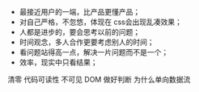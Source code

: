 
- 最接近用户的一端，比产品更懂产品；
- 对自己严格，不忽悠，体现在 css会出现乱凑效果；
- 人都是进步的，要会思考以前的问题；
- 时间观念，多人合作更要考虑别人的时间；
- 看问题站得高一点，解决一片问题而不是一个；
- 效率，现实中只看结果；


清零
代码可读性
不可见 DOM 做好判断
为什么单向数据流
